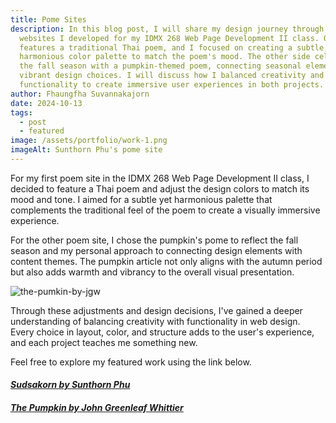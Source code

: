 ```yaml
---
title: Pome Sites
description: In this blog post, I will share my design journey through two poem
  websites I developed for my IDMX 268 Web Page Development II class. One site
  features a traditional Thai poem, and I focused on creating a subtle,
  harmonious color palette to match the poem's mood. The other side celebrates
  the fall season with a pumpkin-themed poem, connecting seasonal elements with
  vibrant design choices. I will discuss how I balanced creativity and
  functionality to create immersive user experiences in both projects.
author: Fhaungfha Suvannakajorn
date: 2024-10-13
tags:
  - post
  - featured
image: /assets/portfolio/work-1.png
imageAlt: Sunthorn Phu's pome site
---
```

For my first poem site in the IDMX 268 Web Page Development II class, I decided to feature a Thai poem and adjust the design colors to match its mood and tone. I aimed for a subtle yet harmonious palette that complements the traditional feel of the poem to create a visually immersive experience.

For the other poem site, I chose the pumpkin's pome to reflect the fall season and my personal approach to connecting design elements with content themes. The pumpkin article not only aligns with the autumn period but also adds warmth and vibrancy to the overall visual presentation.

![the-pumkin-by-jgw](/assets/portfolio/work-1-2.jpg)

Through these adjustments and design decisions, I've gained a deeper understanding of balancing creativity with functionality in web design. Every choice in layout, color, and structure adds to the user's experience, and each project teaches me something new.

Feel free to explore my featured work using the link below.

#### *[Sudsakorn by Sunthorn Phu](https://sunthornphu-poem.netlify.app/)*

#### *[The Pumpkin by John Greenleaf Whittier ](https://the-pumkin-by-jgw.netlify.app/)*